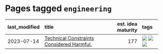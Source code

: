 # Pages tagged `engineering`

|last_modified|title|est. idea maturity|tags
|:---|:---|---:|:---|
|2023-07-14|[Technical Constraints Considered Harmful.](../constraints_considered_hazardous.md)|177|[![](https://img.shields.io/badge/tag-best_practices-b3194)](../tags/best_practices.md) [![](https://img.shields.io/badge/tag-engineering-34720)](../tags/engineering.md) [![](https://img.shields.io/badge/tag-publication-43d799)](../tags/publication.md)|